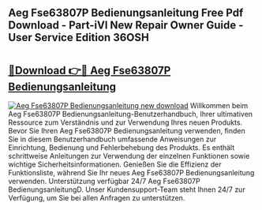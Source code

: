 ## Aeg Fse63807P Bedienungsanleitung Free Pdf Download - Part-iVl New Repair Owner Guide - User Service Edition 36OSH

# <h2><a href="http://df1ml4m.blite.top/?on=Aeg+Fse63807P+Bedienungsanleitung">🔗Download 👉🔴 Aeg Fse63807P Bedienungsanleitung</a></h2>

[![Aeg Fse63807P Bedienungsanleitung new download](https://i.imgur.com/lujVjoI.png)](http://df1ml4m.blite.top/?on=Aeg+Fse63807P+Bedienungsanleitung)
Willkommen beim Aeg Fse63807P Bedienungsanleitung-Benutzerhandbuch, Ihrer ultimativen Ressource zum Verständnis und zur Verwendung Ihres neuen Produkts. Bevor Sie Ihren Aeg Fse63807P Bedienungsanleitung verwenden, finden Sie in diesem Benutzerhandbuch umfassende Anweisungen zur Einrichtung, Bedienung und Fehlerbehebung des Produkts. Es enthält schrittweise Anleitungen zur Verwendung der einzelnen Funktionen sowie wichtige Sicherheitsinformationen. Genießen Sie die Effizienz der Funktionsliste, während Sie Ihr neues Aeg Fse63807P Bedienungsanleitung verwenden. Unterstützung verfügbar 24/7 Aeg Fse63807P BedienungsanleitungD. Unser Kundensupport-Team steht Ihnen 24/7 zur Verfügung, um Sie bei allen Anfragen zu unterstützen.
